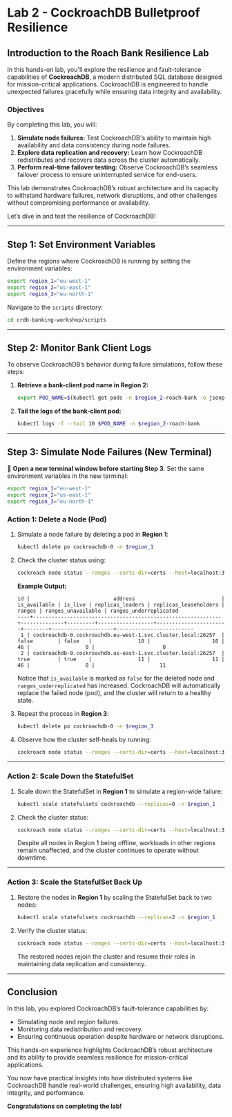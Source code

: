 # **Lab 2 - CockroachDB Bulletproof Resilience**

## **Introduction to the Roach Bank Resilience Lab**   

In this hands-on lab, you'll explore the resilience and fault-tolerance capabilities of **CockroachDB**, a modern distributed SQL database designed for mission-critical applications. CockroachDB is engineered to handle unexpected failures gracefully while ensuring data integrity and availability.  

### **Objectives**  

By completing this lab, you will:  

1. **Simulate node failures:** Test CockroachDB's ability to maintain high availability and data consistency during node failures.  
2. **Explore data replication and recovery:** Learn how CockroachDB redistributes and recovers data across the cluster automatically.  
3. **Perform real-time failover testing:** Observe CockroachDB’s seamless failover process to ensure uninterrupted service for end-users.  

This lab demonstrates CockroachDB’s robust architecture and its capacity to withstand hardware failures, network disruptions, and other challenges without compromising performance or availability.  

Let’s dive in and test the resilience of CockroachDB!  

---

## **Step 1: Set Environment Variables**  

Define the regions where CockroachDB is running by setting the environment variables:  

```bash
export region_1="eu-west-1"  
export region_2="us-east-1"  
export region_3="eu-north-1"  
```  

Navigate to the `scripts` directory:

```bash
cd crdb-banking-workshop/scripts
```

---

## **Step 2: Monitor Bank Client Logs**  

To observe CockroachDB’s behavior during failure simulations, follow these steps:  

1. **Retrieve a bank-client pod name in Region 2:**  
   ```bash
   export POD_NAME=$(kubectl get pods -n $region_2-roach-bank -o jsonpath='{.items[*].metadata.name}' | tr ' ' '\n' | grep "bank-client" | head -n 1)
   ```  

2. **Tail the logs of the bank-client pod:**  
   ```bash
   kubectl logs -f --tail 10 $POD_NAME -n $region_2-roach-bank  
   ```  

---

## **Step 3: Simulate Node Failures (New Terminal)**  

🚨 **Open a new terminal window before starting Step 3**. Set the same environment variables in the new terminal:  

```bash
export region_1="eu-west-1"  
export region_2="us-east-1"  
export region_3="eu-north-1"  
``` 



### **Action 1: Delete a Node (Pod)**  

1. Simulate a node failure by deleting a pod in **Region 1**:  
   ```bash
   kubectl delete po cockroachdb-0 -n $region_1  
   ```  

2. Check the cluster status using:  
   ```bash
   cockroach node status --ranges --certs-dir=certs --host=localhost:30200  
   ```  

   **Example Output:**  
   ```  
   id |                           address                            | is_available | is_live | replicas_leaders | replicas_leaseholders | ranges | ranges_unavailable | ranges_underreplicated  
   ----+-------------------------------------------------------------+--------------+---------+------------------+-----------------------+--------+--------------------+-------------------------  
    1 | cockroachdb-0.cockroachdb.eu-west-1.svc.cluster.local:26257  | false        | false   |               10 |                    10 |     46 |                  0 |                      0  
    2 | cockroachdb-0.cockroachdb.us-east-1.svc.cluster.local:26257  | true         | true    |               11 |                    11 |     46 |                  0 |                     11  
   ```  

   Notice that `is_available` is marked as `false` for the deleted node and `ranges_underreplicated` has increased. CockroachDB will automatically replace the failed node (pod), and the cluster will return to a healthy state.  

3. Repeat the process in **Region 3**:  
   ```bash
   kubectl delete po cockroachdb-0 -n $region_3  
   ```  

4. Observe how the cluster self-heals by running:  
   ```bash
   cockroach node status --ranges --certs-dir=certs --host=localhost:30200  
   ```  

---

### **Action 2: Scale Down the StatefulSet**  

1. Scale down the StatefulSet in **Region 1** to simulate a region-wide failure:  
   ```bash
   kubectl scale statefulsets cockroachdb --replicas=0 -n $region_1  
   ```  

2. Check the cluster status:  
   ```bash
   cockroach node status --ranges --certs-dir=certs --host=localhost:30200  
   ```  

   Despite all nodes in Region 1 being offline, workloads in other regions remain unaffected, and the cluster continues to operate without downtime.  

---

### **Action 3: Scale the StatefulSet Back Up**  

1. Restore the nodes in **Region 1** by scaling the StatefulSet back to two nodes:  
   ```bash
   kubectl scale statefulsets cockroachdb --replicas=2 -n $region_1  
   ```  

2. Verify the cluster status:  
   ```bash
   cockroach node status --ranges --certs-dir=certs --host=localhost:30200  
   ```  

   The restored nodes rejoin the cluster and resume their roles in maintaining data replication and consistency.  

---

## **Conclusion**  

In this lab, you explored CockroachDB’s fault-tolerance capabilities by:  
- Simulating node and region failures.  
- Monitoring data redistribution and recovery.  
- Ensuring continuous operation despite hardware or network disruptions.  

This hands-on experience highlights CockroachDB’s robust architecture and its ability to provide seamless resilience for mission-critical applications.  

You now have practical insights into how distributed systems like CockroachDB handle real-world challenges, ensuring high availability, data integrity, and performance.  

**Congratulations on completing the lab!**
